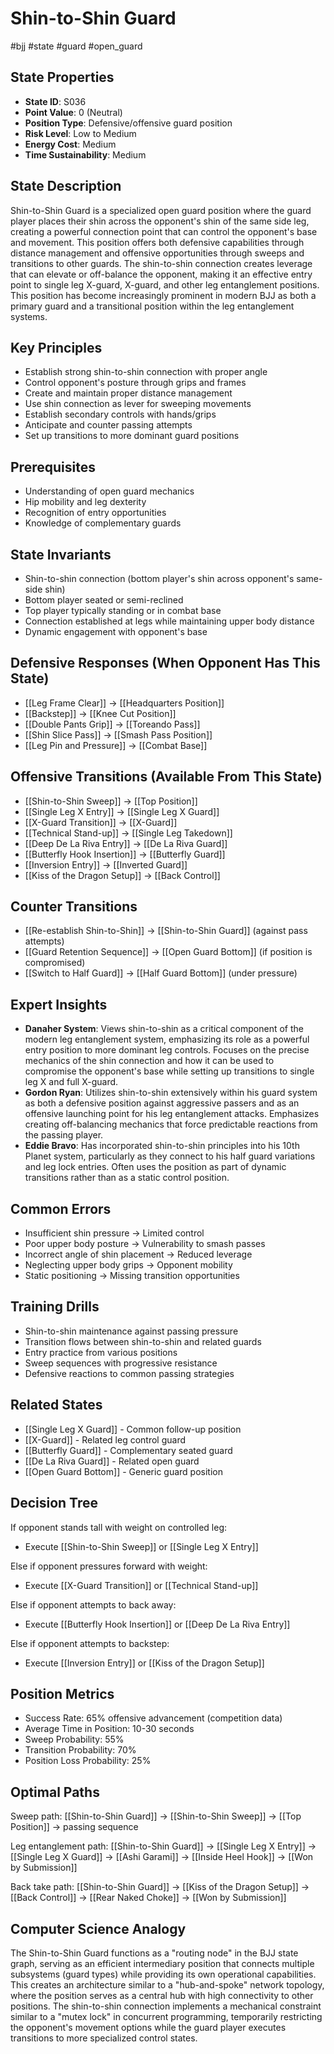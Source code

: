# Shin-to-Shin Guard
#bjj #state #guard #open_guard

## State Properties
- **State ID**: S036
- **Point Value**: 0 (Neutral)
- **Position Type**: Defensive/offensive guard position
- **Risk Level**: Low to Medium
- **Energy Cost**: Medium
- **Time Sustainability**: Medium

## State Description
Shin-to-Shin Guard is a specialized open guard position where the guard player places their shin across the opponent's shin of the same side leg, creating a powerful connection point that can control the opponent's base and movement. This position offers both defensive capabilities through distance management and offensive opportunities through sweeps and transitions to other guards. The shin-to-shin connection creates leverage that can elevate or off-balance the opponent, making it an effective entry point to single leg X-guard, X-guard, and other leg entanglement positions. This position has become increasingly prominent in modern BJJ as both a primary guard and a transitional position within the leg entanglement systems.

## Key Principles
- Establish strong shin-to-shin connection with proper angle
- Control opponent's posture through grips and frames
- Create and maintain proper distance management
- Use shin connection as lever for sweeping movements
- Establish secondary controls with hands/grips
- Anticipate and counter passing attempts
- Set up transitions to more dominant guard positions

## Prerequisites
- Understanding of open guard mechanics
- Hip mobility and leg dexterity
- Recognition of entry opportunities
- Knowledge of complementary guards

## State Invariants
- Shin-to-shin connection (bottom player's shin across opponent's same-side shin)
- Bottom player seated or semi-reclined
- Top player typically standing or in combat base
- Connection established at legs while maintaining upper body distance
- Dynamic engagement with opponent's base

## Defensive Responses (When Opponent Has This State)
- [[Leg Frame Clear]] → [[Headquarters Position]]
- [[Backstep]] → [[Knee Cut Position]]
- [[Double Pants Grip]] → [[Toreando Pass]]
- [[Shin Slice Pass]] → [[Smash Pass Position]]
- [[Leg Pin and Pressure]] → [[Combat Base]]

## Offensive Transitions (Available From This State)
- [[Shin-to-Shin Sweep]] → [[Top Position]]
- [[Single Leg X Entry]] → [[Single Leg X Guard]]
- [[X-Guard Transition]] → [[X-Guard]]
- [[Technical Stand-up]] → [[Single Leg Takedown]]
- [[Deep De La Riva Entry]] → [[De La Riva Guard]]
- [[Butterfly Hook Insertion]] → [[Butterfly Guard]]
- [[Inversion Entry]] → [[Inverted Guard]]
- [[Kiss of the Dragon Setup]] → [[Back Control]]

## Counter Transitions
- [[Re-establish Shin-to-Shin]] → [[Shin-to-Shin Guard]] (against pass attempts)
- [[Guard Retention Sequence]] → [[Open Guard Bottom]] (if position is compromised)
- [[Switch to Half Guard]] → [[Half Guard Bottom]] (under pressure)

## Expert Insights
- **Danaher System**: Views shin-to-shin as a critical component of the modern leg entanglement system, emphasizing its role as a powerful entry position to more dominant leg controls. Focuses on the precise mechanics of the shin connection and how it can be used to compromise the opponent's base while setting up transitions to single leg X and full X-guard.
- **Gordon Ryan**: Utilizes shin-to-shin extensively within his guard system as both a defensive position against aggressive passers and as an offensive launching point for his leg entanglement attacks. Emphasizes creating off-balancing mechanics that force predictable reactions from the passing player.
- **Eddie Bravo**: Has incorporated shin-to-shin principles into his 10th Planet system, particularly as they connect to his half guard variations and leg lock entries. Often uses the position as part of dynamic transitions rather than as a static control position.

## Common Errors
- Insufficient shin pressure → Limited control
- Poor upper body posture → Vulnerability to smash passes
- Incorrect angle of shin placement → Reduced leverage
- Neglecting upper body grips → Opponent mobility
- Static positioning → Missing transition opportunities

## Training Drills
- Shin-to-shin maintenance against passing pressure
- Transition flows between shin-to-shin and related guards
- Entry practice from various positions
- Sweep sequences with progressive resistance
- Defensive reactions to common passing strategies

## Related States
- [[Single Leg X Guard]] - Common follow-up position
- [[X-Guard]] - Related leg control guard
- [[Butterfly Guard]] - Complementary seated guard
- [[De La Riva Guard]] - Related open guard
- [[Open Guard Bottom]] - Generic guard position

## Decision Tree
If opponent stands tall with weight on controlled leg:
- Execute [[Shin-to-Shin Sweep]] or [[Single Leg X Entry]]

Else if opponent pressures forward with weight:
- Execute [[X-Guard Transition]] or [[Technical Stand-up]]

Else if opponent attempts to back away:
- Execute [[Butterfly Hook Insertion]] or [[Deep De La Riva Entry]]

Else if opponent attempts to backstep:
- Execute [[Inversion Entry]] or [[Kiss of the Dragon Setup]]

## Position Metrics
- Success Rate: 65% offensive advancement (competition data)
- Average Time in Position: 10-30 seconds
- Sweep Probability: 55%
- Transition Probability: 70%
- Position Loss Probability: 25%

## Optimal Paths
Sweep path:
[[Shin-to-Shin Guard]] → [[Shin-to-Shin Sweep]] → [[Top Position]] → passing sequence

Leg entanglement path:
[[Shin-to-Shin Guard]] → [[Single Leg X Entry]] → [[Single Leg X Guard]] → [[Ashi Garami]] → [[Inside Heel Hook]] → [[Won by Submission]]

Back take path:
[[Shin-to-Shin Guard]] → [[Kiss of the Dragon Setup]] → [[Back Control]] → [[Rear Naked Choke]] → [[Won by Submission]]

## Computer Science Analogy
The Shin-to-Shin Guard functions as a "routing node" in the BJJ state graph, serving as an efficient intermediary position that connects multiple subsystems (guard types) while providing its own operational capabilities. This creates an architecture similar to a "hub-and-spoke" network topology, where the position serves as a central hub with high connectivity to other positions. The shin-to-shin connection implements a mechanical constraint similar to a "mutex lock" in concurrent programming, temporarily restricting the opponent's movement options while the guard player executes transitions to more specialized control states.
